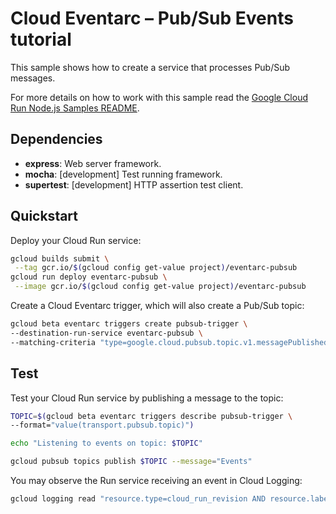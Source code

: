 # Cloud Eventarc – Pub/Sub Events tutorial

This sample shows how to create a service that processes Pub/Sub messages.

For more details on how to work with this sample read the [Google Cloud Run Node.js Samples README](https://github.com/GoogleCloudPlatform/nodejs-docs-samples/tree/master/run).

## Dependencies

* **express**: Web server framework.
* **mocha**: [development] Test running framework.
* **supertest**: [development] HTTP assertion test client.

## Quickstart

Deploy your Cloud Run service:

```sh
gcloud builds submit \
 --tag gcr.io/$(gcloud config get-value project)/eventarc-pubsub
gcloud run deploy eventarc-pubsub \
 --image gcr.io/$(gcloud config get-value project)/eventarc-pubsub
```

Create a Cloud Eventarc trigger, which will also create a Pub/Sub topic:

```sh
gcloud beta eventarc triggers create pubsub-trigger \
--destination-run-service eventarc-pubsub \
--matching-criteria "type=google.cloud.pubsub.topic.v1.messagePublished"
```

## Test

Test your Cloud Run service by publishing a message to the topic:

```sh
TOPIC=$(gcloud beta eventarc triggers describe pubsub-trigger \
--format="value(transport.pubsub.topic)")

echo "Listening to events on topic: $TOPIC"

gcloud pubsub topics publish $TOPIC --message="Events"
```

You may observe the Run service receiving an event in Cloud Logging:

```sh
gcloud logging read "resource.type=cloud_run_revision AND resource.labels.service_name=eventarc-pubsub" --limit 10
```